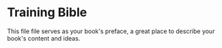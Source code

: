 # Training Bible

This file file serves as your book's preface, a great place to describe your book's content and ideas.

